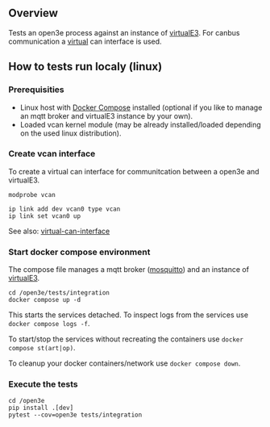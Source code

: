 ## Overview
Tests an open3e process against an instance of [virtualE3](https://github.com/philippoo66/vitualE3). For canbus communication a [virtual](https://netmodule-linux.readthedocs.io/en/latest/howto/can.html#virtual-can-interface-vcan) can interface is used.



## How to tests run localy (linux)
### Prerequisities
* Linux host with [Docker Compose](https://docs.docker.com/compose/) installed (optional if you like to manage an mqtt broker and virtualE3 instance by your own).
* Loaded vcan kernel module (may be already installed/loaded depending on the used linux distribution).

### Create vcan interface

To create a virtual can interface for communitcation between a open3e and virtualE3.

```
modprobe vcan
```

```
ip link add dev vcan0 type vcan
ip link set vcan0 up
```

See also: [virtual-can-interface](https://netmodule-linux.readthedocs.io/en/latest/howto/can.html#virtual-can-interface-vcan)


### Start docker compose environment

The compose file manages a mqtt broker ([mosquitto](https://mosquitto.org/)) and an instance of [virtualE3](https://github.com/philippoo66/vitualE3).

```
cd /open3e/tests/integration
docker compose up -d
```

This starts the services detached. To inspect logs from the services use `docker compose logs -f`.

To start/stop the services without recreating the containers use `docker compose st(art|op)`.

To cleanup your docker containers/network use `docker compose down`.

### Execute the tests

```
cd /open3e
pip install .[dev]
pytest --cov=open3e tests/integration
```